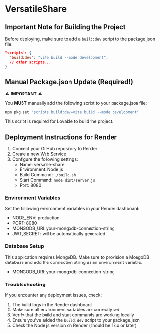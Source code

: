 # VersatileShare

## Important Note for Building the Project

Before deploying, make sure to add a `build:dev` script to the package.json file:

```json
"scripts": {
  "build:dev": "vite build --mode development",
  // other scripts...
}
```

## Manual Package.json Update (Required!)

⚠️ **IMPORTANT** ⚠️

You **MUST** manually add the following script to your package.json file:

```bash
npm pkg set "scripts.build:dev=vite build --mode development"
```

This script is required for Lovable to build the project.

## Deployment Instructions for Render

1. Connect your GitHub repository to Render
2. Create a new Web Service
3. Configure the following settings:
   - Name: versatile-share
   - Environment: Node.js
   - Build Command: `./build.sh`
   - Start Command: `node dist/server.js`
   - Port: 8080

### Environment Variables
Set the following environment variables in your Render dashboard:
- NODE_ENV: production
- PORT: 8080
- MONGODB_URI: your-mongodb-connection-string
- JWT_SECRET: will be automatically generated

### Database Setup
This application requires MongoDB. Make sure to provision a MongoDB database and add the connection string as an environment variable:
- MONGODB_URI: your-mongodb-connection-string

### Troubleshooting
If you encounter any deployment issues, check:
1. The build logs in the Render dashboard
2. Make sure all environment variables are correctly set
3. Verify that the build and start commands are working locally
4. Ensure you've added the `build:dev` script to your package.json
5. Check the Node.js version on Render (should be 18.x or later)
